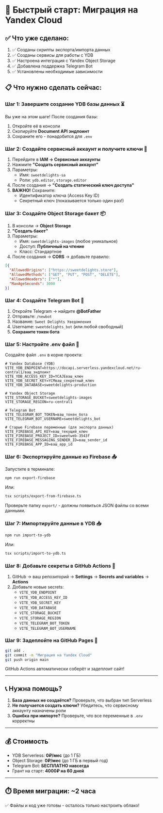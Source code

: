 # 🚀 Быстрый старт: Миграция на Yandex Cloud

## ✅ Что уже сделано:

1. ✅ Созданы скрипты экспорта/импорта данных
2. ✅ Созданы сервисы для работы с YDB
3. ✅ Настроена интеграция с Yandex Object Storage
4. ✅ Добавлена поддержка Telegram Bot
5. ✅ Установлены необходимые зависимости

## 📋 Что нужно сделать сейчас:

### Шаг 1: Завершите создание YDB базы данных ⏳
Вы уже на этом шаге! После создания базы:
1. Откройте её в консоли
2. Скопируйте **Document API эндпоинт**
3. Сохраните его - понадобится для `.env`

### Шаг 2: Создайте сервисный аккаунт и получите ключи 🔑

1. Перейдите в **IAM → Сервисные аккаунты**
2. Нажмите **"Создать сервисный аккаунт"**
3. Параметры:
   - Имя: `sweetdelights-sa`
   - Роли: `ydb.editor`, `storage.editor`
4. После создания → **"Создать статический ключ доступа"**
5. **ВАЖНО!** Сохраните:
   - Идентификатор ключа (Access Key ID)
   - Секретный ключ (показывается только один раз!)

### Шаг 3: Создайте Object Storage бакет 📦

1. В консоли → **Object Storage**
2. **"Создать бакет"**
3. Параметры:
   - Имя: `sweetdelights-images` (любое уникальное)
   - Доступ: **Публичный на чтение**
   - Класс: Стандартное
4. После создания → **CORS** → добавьте правило:

```json
[{
  "AllowedOrigins": ["https://sweetdelights.store"],
  "AllowedMethods": ["GET", "PUT", "POST", "DELETE"],
  "AllowedHeaders": ["*"],
  "MaxAgeSeconds": 3000
}]
```

### Шаг 4: Создайте Telegram Bot 🤖

1. Откройте Telegram → найдите **@BotFather**
2. Отправьте: `/newbot`
3. Название: `Sweet Delights Уведомления`
4. Username: `sweetdelights_bot` (или любой свободный)
5. **Сохраните токен бота**

### Шаг 5: Настройте .env файл 📝

Создайте файл `.env` в корне проекта:

```env
# Yandex Database (YDB)
VITE_YDB_ENDPOINT=https://docapi.serverless.yandexcloud.net/ru-central1/ваш_эндпоинт
VITE_YDB_ACCESS_KEY_ID=YCAJEваш_ключ
VITE_YDB_SECRET_KEY=YCMваш_секретный_ключ
VITE_YDB_DATABASE=sweetdelights-production

# Yandex Object Storage
VITE_STORAGE_BUCKET=sweetdelights-images
VITE_STORAGE_REGION=ru-central1

# Telegram Bot
VITE_TELEGRAM_BOT_TOKEN=ваш_токен_бота
VITE_TELEGRAM_BOT_USERNAME=sweetdelights_bot

# Старые Firebase переменные (для экспорта данных)
VITE_FIREBASE_API_KEY=ваш_текущий_ключ
VITE_FIREBASE_PROJECT_ID=sweetweb-3543f
VITE_FIREBASE_MESSAGING_SENDER_ID=ваш_sender_id
VITE_FIREBASE_APP_ID=ваш_app_id
```

### Шаг 6: Экспортируйте данные из Firebase 📤

Запустите в терминале:
```bash
npm run export-firebase
```

Или:
```bash
tsx scripts/export-from-firebase.ts
```

Проверьте папку `export/` - должны появиться JSON файлы со всеми данными.

### Шаг 7: Импортируйте данные в YDB 📥

```bash
npm run import-to-ydb
```

Или:
```bash
tsx scripts/import-to-ydb.ts
```

### Шаг 8: Добавьте секреты в GitHub Actions 🔐

1. GitHub → ваш репозиторий → **Settings** → **Secrets and variables** → **Actions**
2. Добавьте новые secrets:
   - `VITE_YDB_ENDPOINT`
   - `VITE_YDB_ACCESS_KEY_ID`
   - `VITE_YDB_SECRET_KEY`
   - `VITE_YDB_DATABASE`
   - `VITE_STORAGE_BUCKET`
   - `VITE_STORAGE_REGION`
   - `VITE_TELEGRAM_BOT_TOKEN`
   - `VITE_TELEGRAM_BOT_USERNAME`

### Шаг 9: Задеплойте на GitHub Pages 🚀

```bash
git add .
git commit -m "Миграция на Yandex Cloud"
git push origin main
```

GitHub Actions автоматически соберёт и задеплоит сайт!

---

## 📞 Нужна помощь?

1. **База данных не создаётся?** Проверьте, что выбран тип Serverless
2. **Не получается создать ключи?** Убедитесь, что сервисному аккаунту назначены роли
3. **Ошибка при импорте?** Проверьте, что все переменные в `.env` корректны

---

## 💰 Стоимость

- YDB Serverless: **0₽/мес** (до 1 ГБ)
- Object Storage: **0₽/мес** (до 1 ГБ в первый год)
- Telegram Bot: **БЕСПЛАТНО навсегда**
- Грант на старт: **4000₽ на 60 дней**

---

## ⏱️ Время миграции: ~2 часа

✅ Файлы и код уже готовы - осталось только настроить облако!

